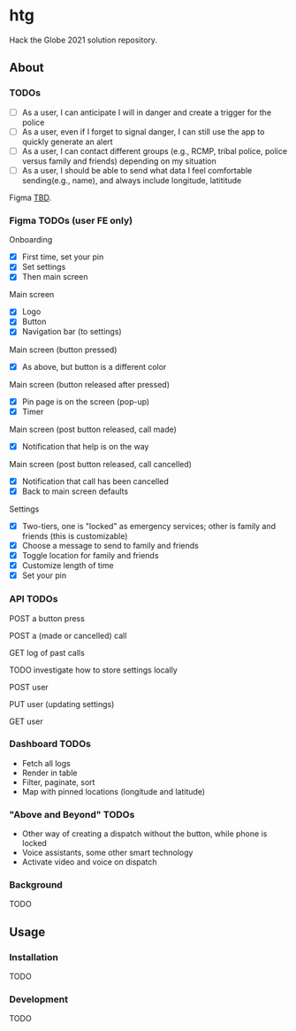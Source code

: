 # htg

Hack the Globe 2021 solution repository.

## About

### TODOs

- [ ] As a user, I can anticipate I will in danger and create a trigger for the police
- [ ] As a user, even if I forget to signal danger, I can still use the app to quickly generate an alert
- [ ] As a user, I can contact different groups (e.g., RCMP, tribal police, police versus family and friends) depending on my situation
- [ ] As a user, I should be able to send what data I feel comfortable sending(e.g., name), and always include longitude, latititude

Figma [TBD](https://michaeldemar.co).

### Figma TODOs (user FE only)

Onboarding

- [x] First time, set your pin
- [x] Set settings
- [x] Then main screen

Main screen

- [x] Logo
- [x] Button
- [x] Navigation bar (to settings)

Main screen (button pressed)

- [x] As above, but button is a different color

Main screen (button released after pressed)

- [x] Pin page is on the screen (pop-up)
- [x] Timer

Main screen (post button released, call made)

- [x] Notification that help is on the way

Main screen (post button released, call cancelled)

- [x] Notification that call has been cancelled
- [x] Back to main screen defaults

Settings

- [x] Two-tiers, one is "locked" as emergency services; other is family and friends (this is customizable)
- [x] Choose a message to send to family and friends
- [x] Toggle location for family and friends
- [x] Customize length of time
- [x] Set your pin

### API TODOs

POST a button press

POST a (made or cancelled) call

GET log of past calls

TODO investigate how to store settings locally

POST user

PUT user (updating settings)

GET user

### Dashboard TODOs

- Fetch all logs
- Render in table
- Filter, paginate, sort
- Map with pinned locations (longitude and latitude)

### "Above and Beyond" TODOs

- Other way of creating a dispatch without the button, while phone is locked
- Voice assistants, some other smart technology
- Activate video and voice on dispatch

### Background

TODO

## Usage

### Installation

TODO

### Development

TODO
